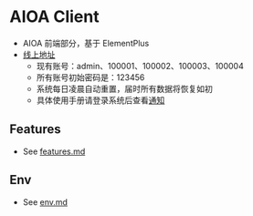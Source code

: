 # AIOA Client

- AIOA 前端部分，基于 ElementPlus
- [线上地址](https://www.chenjiabintd.com)
  - 现有账号：admin、100001、100002、100003、100004
  - 所有账号初始密码是：123456
  - 系统每日凌晨自动重置，届时所有数据将恢复如初
  - 具体使用手册请登录系统后查看[通知](https://www.chenjiabintd.com/datacenter/notice?_init_rel=2)

## Features

- See [features.md](https://github.com/cjbtd/aioa_server/blob/main/conf/features.md)

## Env

- See [env.md](./conf/env.md)
